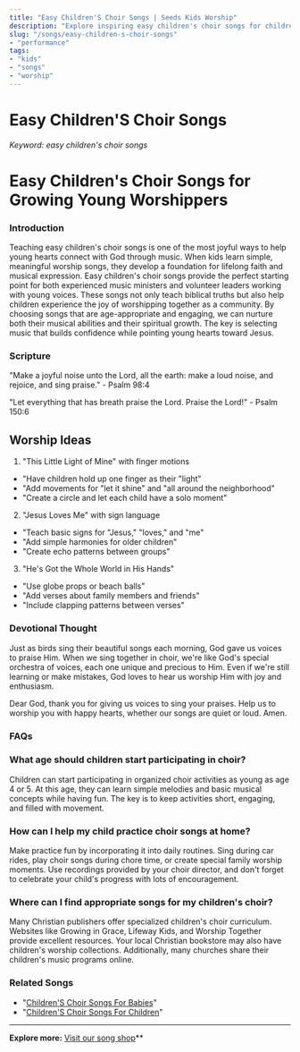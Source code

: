 ```yaml
---
title: "Easy Children'S Choir Songs | Seeds Kids Worship"
description: "Explore inspiring easy children's choir songs for children's worship and faith development. Biblical music resources for families and ministry."
slug: "/songs/easy-children-s-choir-songs"
- "performance"
tags:
- "kids"
- "songs"
- "worship"
---
```


# Easy Children'S Choir Songs

_Keyword: easy children's choir songs_

# Easy Children's Choir Songs for Growing Young Worshippers

### Introduction
Teaching easy children's choir songs is one of the most joyful ways to help young hearts connect with God through music. When kids learn simple, meaningful worship songs, they develop a foundation for lifelong faith and musical expression. Easy children's choir songs provide the perfect starting point for both experienced music ministers and volunteer leaders working with young voices. These songs not only teach biblical truths but also help children experience the joy of worshipping together as a community. By choosing songs that are age-appropriate and engaging, we can nurture both their musical abilities and their spiritual growth. The key is selecting music that builds confidence while pointing young hearts toward Jesus.

### Scripture
"Make a joyful noise unto the Lord, all the earth: make a loud noise, and rejoice, and sing praise." - Psalm 98:4

"Let everything that has breath praise the Lord. Praise the Lord!" - Psalm 150:6

## Worship Ideas
1. "This Little Light of Mine" with finger motions
- "Have children hold up one finger as their "light"
- "Add movements for "let it shine" and "all around the neighborhood"
- "Create a circle and let each child have a solo moment"

2. "Jesus Loves Me" with sign language
- "Teach basic signs for "Jesus," "loves," and "me"
- "Add simple harmonies for older children"
- "Create echo patterns between groups"

3. "He's Got the Whole World in His Hands"
- "Use globe props or beach balls"
- "Add verses about family members and friends"
- "Include clapping patterns between verses"

### Devotional Thought
Just as birds sing their beautiful songs each morning, God gave us voices to praise Him. When we sing together in choir, we're like God's special orchestra of voices, each one unique and precious to Him. Even if we're still learning or make mistakes, God loves to hear us worship Him with joy and enthusiasm.

Dear God, thank you for giving us voices to sing your praises. Help us to worship you with happy hearts, whether our songs are quiet or loud. Amen.

### FAQs

### What age should children start participating in choir?
Children can start participating in organized choir activities as young as age 4 or 5. At this age, they can learn simple melodies and basic musical concepts while having fun. The key is to keep activities short, engaging, and filled with movement.

### How can I help my child practice choir songs at home?
Make practice fun by incorporating it into daily routines. Sing during car rides, play choir songs during chore time, or create special family worship moments. Use recordings provided by your choir director, and don't forget to celebrate your child's progress with lots of encouragement.

### Where can I find appropriate songs for my children's choir?
Many Christian publishers offer specialized children's choir curriculum. Websites like Growing in Grace, Lifeway Kids, and Worship Together provide excellent resources. Your local Christian bookstore may also have children's worship collections. Additionally, many churches share their children's music programs online.

### Related Songs

- "[Children'S Choir Songs For Babies](/songs/children-s-choir-songs-for-babies/)"
- "[Children'S Choir Songs For Children](/songs/children-s-choir-songs-for-children/)"

---

**Explore more:** [Visit our song shop](https://seedskidsworship.com/shop)**

<!-- Schema Markup -->
<script type="application/ld+json">
{
  "@context": "https://schema.org",
  "@type": "MusicRecording",
  "name": "Easy Children'S Choir Songs",
  "byArtist": {
    "@type": "MusicGroup",
    "name": "Seeds Kids Worship"
  },
  "isFamilyFriendly": true,
  "url": "https://seedskidsworship.com/songs/easy-children-s-choir-songs/"
}
</script>